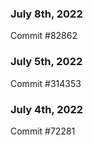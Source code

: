 ### July 8th, 2022

Commit #82862

### July 5th, 2022

Commit #314353


### July 4th, 2022

Commit #72281
